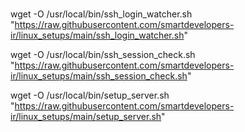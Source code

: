 # 
wget -O /usr/local/bin/ssh_login_watcher.sh "https://raw.githubusercontent.com/smartdevelopers-ir/linux_setups/main/ssh_login_watcher.sh"

wget -O /usr/local/bin/ssh_session_check.sh "https://raw.githubusercontent.com/smartdevelopers-ir/linux_setups/main/ssh_session_check.sh"

wget -O /usr/local/bin/setup_server.sh "https://raw.githubusercontent.com/smartdevelopers-ir/linux_setups/main/setup_server.sh"
